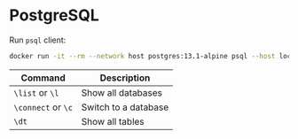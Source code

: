 # PostgreSQL

Run `psql` client:
```sh
docker run -it --rm --network host postgres:13.1-alpine psql --host localhost --port 5432 --dbname dwh_db --username readonly
```

Command | Description
--- | ---
`\list` or `\l` | Show all databases
`\connect` or `\c` | Switch to a database
`\dt` | Show all tables
